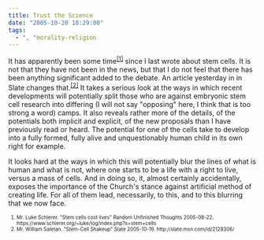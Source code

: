 ```yaml
---
title: Trust the Science
date: "2005-10-20 18:29:00"
tags:
  - ", "morality-religion
---
```

<p>It has apparently been some time<sup><a href="https://www.schierer.org/~luke/log/20050822-1336/stem-cells-cost-lives" title="Stem cells cost lives">[1]</a></sup> since I last wrote about stem cells.  It is not that they have not been in the news, but that I do not feel that there has been anything significant added to the debate.  An article yesterday in in Slate changes that.<sup><a href="http://slate.msn.com/id/2128306/" title="Stem-Cell Shakeup">[2]</a></sup> It takes a serious look at the ways in which recent developments will potentially split those who are against embryonic stem cell research into differing (I will not say "opposing" here, I think that is too strong a word) camps. It also reveals rather more of the details, of the potentials both implicit and explicit, of the new proposals than I have previously read or heard.  The potential for one of the cells take to develop into a fully formed, fully alive and unquestionably human child in its own right for example.</p>  <p>It looks hard at the ways in which this will potentially blur the lines of what is human and what is not, where one starts to be a life with a right to live, versus a mass of cells.  And in doing so, it, almost certainly accidentally, exposes the importance of the Church's stance against artificial method of creating life.  For all of them lead, necessarily, to this, and to this blurring that we now face.</p>  <font size="-2"> <ol> <li>Mr. Luke Schierer.  "Stem cells cost lives" Random Unfinished Thoughts 2005-08-22. https://www.schierer.org/~luke/log/index.php?s=stem+cells</li><li>Mr. William Saletan.  "Stem-Cell Shakeup" Slate 2005-10-19. http://slate.msn.com/id/2128306/  </li> </ol> </font>

